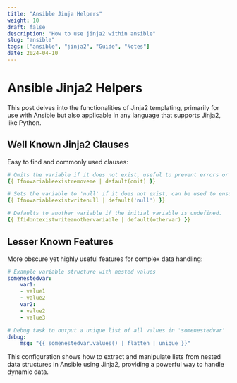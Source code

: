 ```yaml
---
title: "Ansible Jinja Helpers"
weight: 10
draft: false
description: "How to use jinja2 within ansible"
slug: "ansible"
tags: ["ansible", "jinja2", "Guide", "Notes"]
date: 2024-04-10
---
```


# Ansible Jinja2 Helpers

This post delves into the functionalities of Jinja2 templating, primarily for use with Ansible but also applicable in any language that supports Jinja2, like Python.

## Well Known Jinja2 Clauses

Easy to find and commonly used clauses:

```yaml
# Omits the variable if it does not exist, useful to prevent errors or undefined messages.
{{ Ifnovariableexistremoveme | default(omit) }}

# Sets the variable to 'null' if it does not exist, can be used to ensure output consistency.
{{ Ifnovariableexistwritenull | default('null') }}

# Defaults to another variable if the initial variable is undefined.
{{ Ifidontexistwriteanothervariable | default(othervar) }}

```
## Lesser Known Features
More obscure yet highly useful features for complex data handling:

```yaml
# Example variable structure with nested values
somenestedvar:
    var1:
    - value1
    - value2
    var2:
    - value2
    - value3

# Debug task to output a unique list of all values in 'somenestedvar'
debug:
    msg: "{{ somenestedvar.values() | flatten | unique }}"
```

This configuration shows how to extract and manipulate lists from nested data structures in Ansible using Jinja2, providing a powerful way to handle dynamic data.
